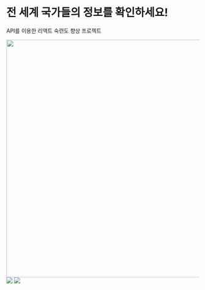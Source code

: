 <h1>전 세계 국가들의 정보를 확인하세요!</h1>
<p>API를 이용한 리액트 숙련도 향상 프로젝트</p>

<img src="https://github.com/hyuk1978/Naras/assets/118143937/24937614-22bd-4b80-a911-d54b96e63294" width="620px">
<img src="https://github.com/hyuk1978/Naras/assets/118143937/d1e0a217-5bf0-4095-ada4-1d9d39c9f0ae">
<img src="https://github.com/hyuk1978/Naras/assets/118143937/d22a7b0a-7416-416b-874e-52dfd3a307fb">
